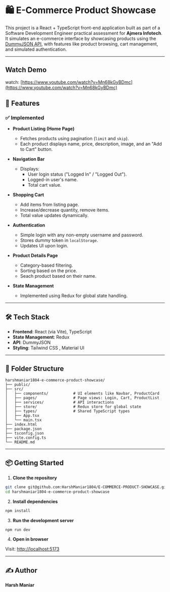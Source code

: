 # 🛍️ E-Commerce Product Showcase

This project is a React + TypeScript front-end application built as part of a Software Development Engineer practical assessment for **Ajmera Infotech**. It simulates an e-commerce interface by showcasing products using the [DummyJSON API](https://dummyjson.com), with features like product browsing, cart management, and simulated authentication.

---

## Watch Demo

watch: [https://www.youtube.com/watch?v=Mn68kGyBDmc](https://www.youtube.com/watch?v=Mn68kGyBDmc)

## 🚀 Features

### ✅ Implemented

- **Product Listing (Home Page)**

  - Fetches products using pagination (`limit` and `skip`).
  - Each product displays name, price, description, image, and an "Add to Cart" button.

- **Navigation Bar**

  - Displays:
    - User login status ("Logged In" / "Logged Out").
    - Logged-in user's name.
    - Total cart value.

- **Shopping Cart**

  - Add items from listing page.
  - Increase/decrease quantity, remove items.
  - Total value updates dynamically.

- **Authentication**

  - Simple login with any non-empty username and password.
  - Stores dummy token in `localStorage`.
  - Updates UI upon login.

- **Product Details Page**

  - Category-based filtering.
  - Sorting based on the price.
  - Seach product based on their name.

- **State Management**
  - Implemented using Redux for global state handling.

---

## 🛠 Tech Stack

- **Frontend**: React (via Vite), TypeScript
- **State Management**: Redux
- **API**: DummyJSON
- **Styling**: Tailwind CSS , Material UI

---

## 📁 Folder Structure

```
harshmaniar1804-e-commerce-product-showcase/
├── public/
├── src/
│   ├── components/           # UI elements like Navbar, ProductCard
│   ├── pages/                # Page views: Login, Cart, ProductList
│   ├── services/             # API interactions
│   ├── store/                # Redux store for global state
│   ├── types/                # Shared TypeScript types
│   ├── App.tsx
│   └── main.tsx
├── index.html
├── package.json
├── tsconfig.json
├── vite.config.ts
└── README.md
```

---

## 📦 Getting Started

1. **Clone the repository**

```bash
git clone git@github.com:HarshManiar1804/E-COMMERCE-PRODUCT-SHOWCASE.git
cd harshmaniar1804-e-commerce-product-showcase
```

2. **Install dependencies**

```bash
npm install
```

3. **Run the development server**

```bash
npm run dev
```

4. **Open in browser**

Visit: [http://localhost:5173](http://localhost:5173)

---

## ✍️ Author

**Harsh Maniar**
